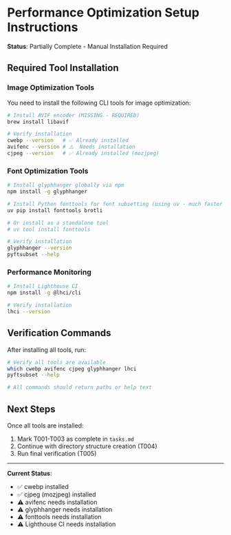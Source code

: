 # Performance Optimization Setup Instructions

**Status**: Partially Complete - Manual Installation Required

## Required Tool Installation

### Image Optimization Tools

You need to install the following CLI tools for image optimization:

```bash
# Install AVIF encoder (MISSING - REQUIRED)
brew install libavif

# Verify installation
cwebp --version   # ✅ Already installed
avifenc --version # ⚠️  Needs installation
cjpeg --version   # ✅ Already installed (mozjpeg)
```

### Font Optimization Tools

```bash
# Install glyphhanger globally via npm
npm install -g glyphhanger

# Install Python fonttools for font subsetting (using uv - much faster than pip)
uv pip install fonttools brotli

# Or install as a standalone tool
# uv tool install fonttools

# Verify installation
glyphhanger --version
pyftsubset --help
```

### Performance Monitoring

```bash
# Install Lighthouse CI
npm install -g @lhci/cli

# Verify installation
lhci --version
```

## Verification Commands

After installing all tools, run:

```bash
# Verify all tools are available
which cwebp avifenc cjpeg glyphhanger lhci
pyftsubset --help

# All commands should return paths or help text
```

## Next Steps

Once all tools are installed:
1. Mark T001-T003 as complete in `tasks.md`
2. Continue with directory structure creation (T004)
3. Run final verification (T005)

---

**Current Status**:
- ✅ cwebp installed
- ✅ cjpeg (mozjpeg) installed
- ⚠️  avifenc needs installation
- ⚠️  glyphhanger needs installation
- ⚠️  fonttools needs installation
- ⚠️  Lighthouse CI needs installation
